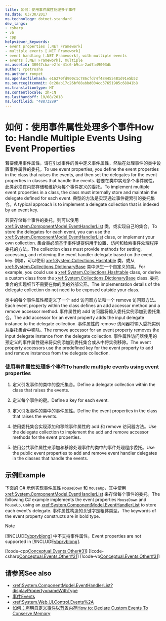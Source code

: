 ```yaml
---
title: 如何：使用事件属性处理多个事件
ms.date: 03/30/2017
ms.technology: dotnet-standard
dev_langs:
- csharp
- vb
- cpp
helpviewer_keywords:
- event properties [.NET Framework]
- multiple events [.NET Framework]
- event handling [.NET Framework], with multiple events
- events [.NET Framework], multiple
ms.assetid: 30047cba-e2fd-41c6-b9ca-2ad7a49003db
author: rpetrusha
ms.author: ronpet
ms.openlocfilehash: e16270fd900c1c786cfd74f484455481d91e5b52
ms.sourcegitcommit: 8c28ab17c26bf08abbd004cc37651985c68841b8
ms.translationtype: HT
ms.contentlocale: zh-CN
ms.lasthandoff: 10/08/2018
ms.locfileid: "48873289"
---
```

# <a name="how-to-handle-multiple-events-using-event-properties"></a><span data-ttu-id="6e79b-102">如何：使用事件属性处理多个事件</span><span class="sxs-lookup"><span data-stu-id="6e79b-102">How to: Handle Multiple Events Using Event Properties</span></span>
<span data-ttu-id="6e79b-103">若要使用事件属性，请在引发事件的类中定义事件属性，然后在处理事件的类中设置事件属性的委托。</span><span class="sxs-lookup"><span data-stu-id="6e79b-103">To use event properties, you define the event properties in the class that raises the events, and then set the delegates for the event properties in classes that handle the events.</span></span> <span data-ttu-id="6e79b-104">若要在类中实现多个事件属性，此类必须在内部存储和维护为每个事件定义的委托。</span><span class="sxs-lookup"><span data-stu-id="6e79b-104">To implement multiple event properties in a class, the class must internally store and maintain the delegate defined for each event.</span></span> <span data-ttu-id="6e79b-105">典型的方法是实现通过事件键索引的委托集合。</span><span class="sxs-lookup"><span data-stu-id="6e79b-105">A typical approach is to implement a delegate collection that is indexed by an event key.</span></span>  
  
 <span data-ttu-id="6e79b-106">若要存储每个事件的委托，则可以使用 <xref:System.ComponentModel.EventHandlerList> 类，或实现自己的集合。</span><span class="sxs-lookup"><span data-stu-id="6e79b-106">To store the delegates for each event, you can use the <xref:System.ComponentModel.EventHandlerList> class, or implement your own collection.</span></span> <span data-ttu-id="6e79b-107">集合类必须基于事件键提供用于设置、访问和检索事件处理程序委托的方法。</span><span class="sxs-lookup"><span data-stu-id="6e79b-107">The collection class must provide methods for setting, accessing, and retrieving the event handler delegate based on the event key.</span></span> <span data-ttu-id="6e79b-108">例如，可以使用 <xref:System.Collections.Hashtable> 类，或从 <xref:System.Collections.DictionaryBase> 类中派生一个自定义的类。</span><span class="sxs-lookup"><span data-stu-id="6e79b-108">For example, you could use a <xref:System.Collections.Hashtable> class, or derive a custom class from the <xref:System.Collections.DictionaryBase> class.</span></span> <span data-ttu-id="6e79b-109">委托集合的实现细节不需要在你的类的外部公开。</span><span class="sxs-lookup"><span data-stu-id="6e79b-109">The implementation details of the delegate collection do not need to be exposed outside your class.</span></span>  
  
 <span data-ttu-id="6e79b-110">类中的每个事件属性都定义了一个 add 访问器方法和一个 remove 访问器方法。</span><span class="sxs-lookup"><span data-stu-id="6e79b-110">Each event property within the class defines an add accessor method and a remove accessor method.</span></span> <span data-ttu-id="6e79b-111">事件属性的 add 访问器将输入委托实例添加到委托集合。</span><span class="sxs-lookup"><span data-stu-id="6e79b-111">The add accessor for an event property adds the input delegate instance to the delegate collection.</span></span> <span data-ttu-id="6e79b-112">事件属性的 remove 访问器将输入委托实例从委托集合中移除。</span><span class="sxs-lookup"><span data-stu-id="6e79b-112">The remove accessor for an event property removes the input delegate instance from the delegate collection.</span></span> <span data-ttu-id="6e79b-113">事件属性访问器使用的预定义的事件属性键来将实例添加到委托集合或从中将实例移除。</span><span class="sxs-lookup"><span data-stu-id="6e79b-113">The event property accessors use the predefined key for the event property to add and remove instances from the delegate collection.</span></span>  
  
### <a name="to-handle-multiple-events-using-event-properties"></a><span data-ttu-id="6e79b-114">使用事件属性处理多个事件</span><span class="sxs-lookup"><span data-stu-id="6e79b-114">To handle multiple events using event properties</span></span>  
  
1.  <span data-ttu-id="6e79b-115">定义引发事件的类中的委托集合。</span><span class="sxs-lookup"><span data-stu-id="6e79b-115">Define a delegate collection within the class that raises the events.</span></span>  
  
2.  <span data-ttu-id="6e79b-116">定义每个事件的键。</span><span class="sxs-lookup"><span data-stu-id="6e79b-116">Define a key for each event.</span></span>  
  
3.  <span data-ttu-id="6e79b-117">定义引发事件的类中的事件属性。</span><span class="sxs-lookup"><span data-stu-id="6e79b-117">Define the event properties in the class that raises the events.</span></span>  
  
4.  <span data-ttu-id="6e79b-118">使用委托集合实现添加和移除事件属性的 add 和 remove 访问器方法。</span><span class="sxs-lookup"><span data-stu-id="6e79b-118">Use the delegate collection to implement the add and remove accessor methods for the event properties.</span></span>  
  
5.  <span data-ttu-id="6e79b-119">使用公共事件属性来添加和移除处理事件的类中的事件处理程序委托。</span><span class="sxs-lookup"><span data-stu-id="6e79b-119">Use the public event properties to add and remove event handler delegates in the classes that handle the events.</span></span>  
  
## <a name="example"></a><span data-ttu-id="6e79b-120">示例</span><span class="sxs-lookup"><span data-stu-id="6e79b-120">Example</span></span>  
 <span data-ttu-id="6e79b-121">下面的 C# 示例实现事件属性 `MouseDown` 和 `MouseUp`，其中使用 <xref:System.ComponentModel.EventHandlerList> 来存储每个事件的委托。</span><span class="sxs-lookup"><span data-stu-id="6e79b-121">The following C# example implements the event properties `MouseDown` and `MouseUp`, using an <xref:System.ComponentModel.EventHandlerList> to store each event's delegate.</span></span> <span data-ttu-id="6e79b-122">事件属性构造的关键字是粗体类型。</span><span class="sxs-lookup"><span data-stu-id="6e79b-122">The keywords of the event property constructs are in bold type.</span></span>  
  
> [!NOTE]
>  <span data-ttu-id="6e79b-123">[!INCLUDE[vbprvblong](../../../includes/vbprvblong-md.md)] 中不支持事件属性。</span><span class="sxs-lookup"><span data-stu-id="6e79b-123">Event properties are not supported in [!INCLUDE[vbprvblong](../../../includes/vbprvblong-md.md)].</span></span>  
  
 [!code-cpp[Conceptual.Events.Other#31](../../../samples/snippets/cpp/VS_Snippets_CLR/conceptual.events.other/cpp/example3.cpp#31)]
 [!code-csharp[Conceptual.Events.Other#31](../../../samples/snippets/csharp/VS_Snippets_CLR/conceptual.events.other/cs/example3.cs#31)]
 [!code-vb[Conceptual.Events.Other#31](../../../samples/snippets/visualbasic/VS_Snippets_CLR/conceptual.events.other/vb/example3.vb#31)]  
  
## <a name="see-also"></a><span data-ttu-id="6e79b-124">请参阅</span><span class="sxs-lookup"><span data-stu-id="6e79b-124">See also</span></span>

- <xref:System.ComponentModel.EventHandlerList?displayProperty=nameWithType>  
- [<span data-ttu-id="6e79b-125">事件</span><span class="sxs-lookup"><span data-stu-id="6e79b-125">Events</span></span>](../../../docs/standard/events/index.md)  
- <xref:System.Web.UI.Control.Events%2A>  
- [<span data-ttu-id="6e79b-126">如何：声明自定义事件以节省内存</span><span class="sxs-lookup"><span data-stu-id="6e79b-126">How to: Declare Custom Events To Conserve Memory</span></span>](~/docs/visual-basic/programming-guide/language-features/events/how-to-declare-custom-events-to-conserve-memory.md)
